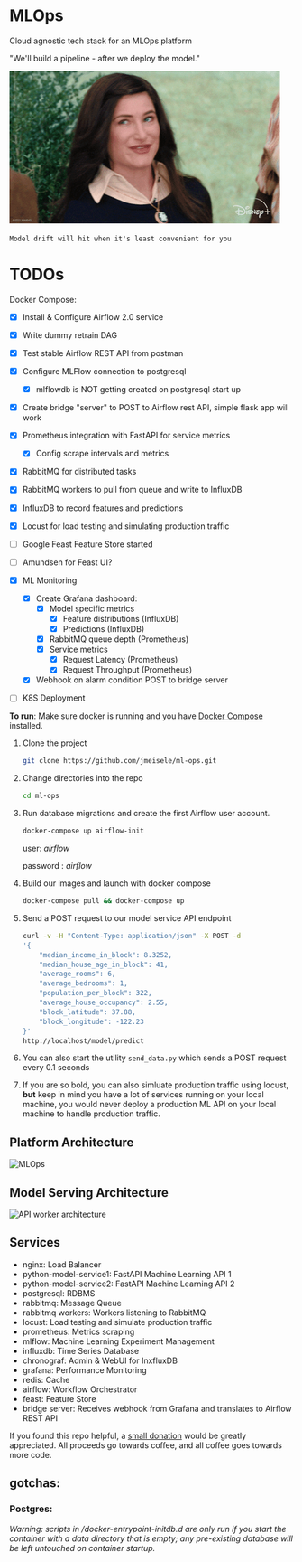 # MLOps
Cloud agnostic tech stack for an MLOps platform

"We'll build a pipeline - after we deploy the model."

![Wink](docs/wink.gif)

```Model drift will hit when it's least convenient for you```

# TODOs
Docker Compose:
- [x] Install & Configure Airflow 2.0 service
- [x] Write dummy retrain DAG
- [x] Test stable Airflow REST API from postman
- [x] Configure MLFlow connection to postgresql
  - [x] mlflowdb is NOT getting created on postgresql start up
- [x] Create bridge "server" to POST to Airflow rest API, simple flask app will work
- [x] Prometheus integration with FastAPI for service metrics
  - [x] Config scrape intervals and metrics
- [x] RabbitMQ for distributed tasks
- [x] RabbitMQ workers to pull from queue and write to InfluxDB
- [x] InfluxDB to record features and predictions
- [x] Locust for load testing and simulating production traffic
- [ ] Google Feast Feature Store started
- [ ] Amundsen for Feast UI?
- [x] ML Monitoring
    - [x] Create Grafana dashboard:
        - [x] Model specific metrics
          - [x] Feature distributions (InfluxDB)
          - [x] Predictions (InfluxDB)
        - [x] RabbitMQ queue depth (Prometheus)
        - [x] Service metrics
          - [x] Request Latency (Prometheus)
          - [x] Request Throughput (Prometheus)
  - [x] Webhook on alarm condition POST to bridge server
- [ ] K8S Deployment


__To run__:
Make sure docker is running and you have [Docker Compose](https://docs.docker.com/compose/install/) installed. 

1. Clone the project
    ```bash
    git clone https://github.com/jmeisele/ml-ops.git
    ```
2. Change directories into the repo
    ```bash
    cd ml-ops
    ```
3. Run database migrations and create the first Airflow user account.
    ```bash
    docker-compose up airflow-init
    ```
    user: _airflow_

    password : _airflow_
4. Build our images and launch with docker compose
    ```bash
    docker-compose pull && docker-compose up
    ```
5. Send a POST request to our model service API endpoint
    ```bash
    curl -v -H "Content-Type: application/json" -X POST -d
    '{
        "median_income_in_block": 8.3252,
        "median_house_age_in_block": 41,
        "average_rooms": 6,
        "average_bedrooms": 1,
        "population_per_block": 322,
        "average_house_occupancy": 2.55,
        "block_latitude": 37.88,
        "block_longitude": -122.23
    }'  
    http://localhost/model/predict
    ```
6. You can also start the utility ```send_data.py``` which sends a POST request every 0.1 seconds
7. If you are so bold, you can also simluate production traffic using locust, __but__ keep in mind you have a lot of services running on your local machine, you would never deploy a production ML API on your local machine to handle production traffic. 

## Platform Architecture
![MLOps](docs/mlops_level1.drawio.svg)

## Model Serving Architecture
![API worker architecture](docs/ml_api_architecture.drawio.svg)

## Services
- nginx: Load Balancer
- python-model-service1: FastAPI Machine Learning API 1
- python-model-service2: FastAPI Machine Learning API 2
- postgresql: RDBMS
- rabbitmq: Message Queue
- rabbitmq workers: Workers listening to RabbitMQ
- locust: Load testing and simulate production traffic
- prometheus: Metrics scraping
- mlflow: Machine Learning Experiment Management
- influxdb: Time Series Database
- chronograf: Admin & WebUI for InxfluxDB
- grafana: Performance Monitoring
- redis: Cache
- airflow: Workflow Orchestrator
- feast: Feature Store
- bridge server: Receives webhook from Grafana and translates to Airflow REST API

If you found this repo helpful, a [small donation](https://www.buymeacoffee.com/VlduzAG) would be greatly appreciated. 
All proceeds go towards coffee, and all coffee goes towards more code.

## gotchas:

### Postgres:

_Warning: scripts in /docker-entrypoint-initdb.d are only run if you start the container with a data directory that is empty; any pre-existing database will be left untouched on container startup._